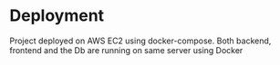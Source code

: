 # Deployment

Project deployed on AWS EC2 using docker-compose. Both backend, frontend and the Db are running on same server using Docker


